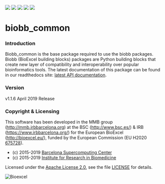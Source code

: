 [![](https://readthedocs.org/projects/biobb-common/badge/?version=latest)](https://biobb-common.readthedocs.io/en/latest/?badge=latest)
[![](https://img.shields.io/badge/install%20with-bioconda-brightgreen.svg?style=flat)](http://bioconda.github.io/recipes/biobb_common/README.html)
[![](https://quay.io/repository/biocontainers/biobb_common/status)](https://quay.io/repository/biocontainers/biobb_common)
[![](https://www.singularity-hub.org/static/img/hosted-singularity--hub-%23e32929.svg)](https://singularity-hub.org/collections/2734)
[![](https://img.shields.io/badge/License-Apache%202.0-blue.svg)](https://opensource.org/licenses/Apache-2.0)


# biobb_common

### Introduction
Biobb_common is the base package required to use the biobb
packages.
Biobb (BioExcel building blocks) packages are Python building blocks that
create new layer of compatibility and interoperability over popular
bioinformatics tools.
The latest documentation of this package can be found in our readthedocs site:
[latest API documentation](http://biobb_common.readthedocs.io/en/latest/).

### Version
v1.1.6 April 2019 Release

### Copyright & Licensing
This software has been developed in the MMB group (http://mmb.irbbarcelona.org) at the
BSC (http://www.bsc.es/) & IRB (https://www.irbbarcelona.org/) for the European BioExcel (http://bioexcel.eu/), funded by the European Commission
(EU H2020 [675728](http://cordis.europa.eu/projects/675728)).

* (c) 2015-2019 [Barcelona Supercomputing Center](https://www.bsc.es/)
* (c) 2015-2019 [Institute for Research in Biomedicine](https://www.irbbarcelona.org/)

Licensed under the
[Apache License 2.0](https://www.apache.org/licenses/LICENSE-2.0), see the file
[LICENSE](LICENSE) for details.

![](https://bioexcel.eu/wp-content/uploads/2015/12/Bioexcell_logo_1080px_transp.png "Bioexcel")
